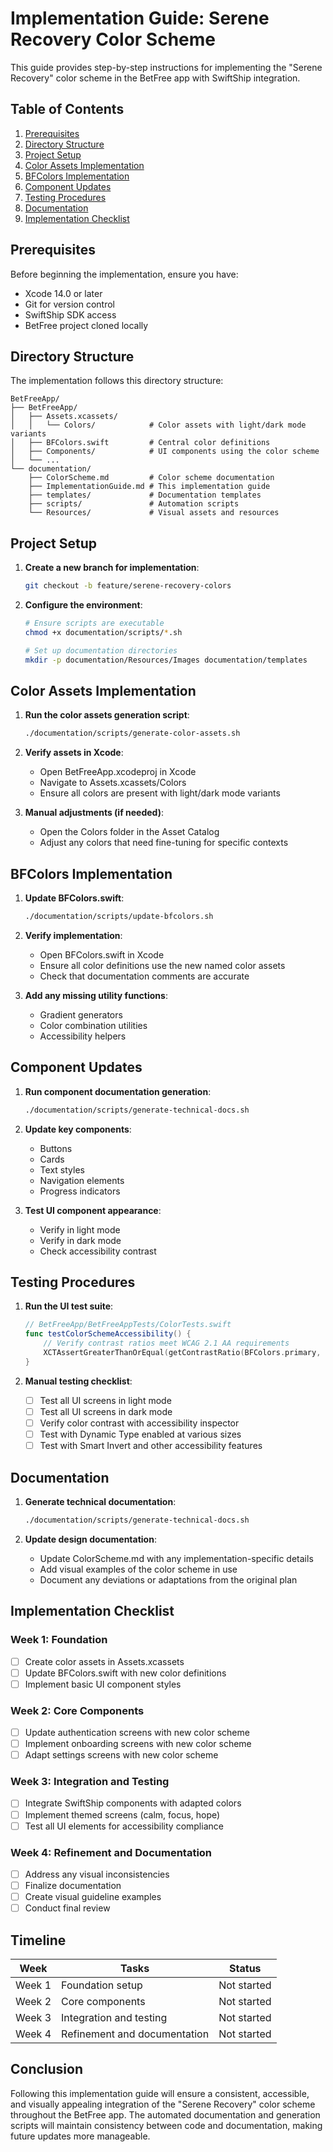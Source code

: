 # Implementation Guide: Serene Recovery Color Scheme

This guide provides step-by-step instructions for implementing the "Serene Recovery" color scheme in the BetFree app with SwiftShip integration.

## Table of Contents

1. [Prerequisites](#prerequisites)
2. [Directory Structure](#directory-structure)
3. [Project Setup](#project-setup)
4. [Color Assets Implementation](#color-assets-implementation)
5. [BFColors Implementation](#bfcolors-implementation)
6. [Component Updates](#component-updates)
7. [Testing Procedures](#testing-procedures)
8. [Documentation](#documentation)
9. [Implementation Checklist](#implementation-checklist)

## Prerequisites

Before beginning the implementation, ensure you have:

- Xcode 14.0 or later
- Git for version control
- SwiftShip SDK access
- BetFree project cloned locally

## Directory Structure

The implementation follows this directory structure:

```
BetFreeApp/
├── BetFreeApp/
│   ├── Assets.xcassets/
│   │   └── Colors/            # Color assets with light/dark mode variants
│   ├── BFColors.swift         # Central color definitions
│   ├── Components/            # UI components using the color scheme
│   └── ...
└── documentation/
    ├── ColorScheme.md         # Color scheme documentation
    ├── ImplementationGuide.md # This implementation guide
    ├── templates/             # Documentation templates
    ├── scripts/               # Automation scripts
    └── Resources/             # Visual assets and resources
```

## Project Setup

1. **Create a new branch for implementation**:
   ```bash
   git checkout -b feature/serene-recovery-colors
   ```

2. **Configure the environment**:
   ```bash
   # Ensure scripts are executable
   chmod +x documentation/scripts/*.sh
   
   # Set up documentation directories
   mkdir -p documentation/Resources/Images documentation/templates
   ```

## Color Assets Implementation

1. **Run the color assets generation script**:
   ```bash
   ./documentation/scripts/generate-color-assets.sh
   ```

2. **Verify assets in Xcode**:
   - Open BetFreeApp.xcodeproj in Xcode
   - Navigate to Assets.xcassets/Colors
   - Ensure all colors are present with light/dark mode variants

3. **Manual adjustments (if needed)**:
   - Open the Colors folder in the Asset Catalog
   - Adjust any colors that need fine-tuning for specific contexts

## BFColors Implementation

1. **Update BFColors.swift**:
   ```bash
   ./documentation/scripts/update-bfcolors.sh
   ```

2. **Verify implementation**:
   - Open BFColors.swift in Xcode
   - Ensure all color definitions use the new named color assets
   - Check that documentation comments are accurate

3. **Add any missing utility functions**:
   - Gradient generators
   - Color combination utilities
   - Accessibility helpers

## Component Updates

1. **Run component documentation generation**:
   ```bash
   ./documentation/scripts/generate-technical-docs.sh
   ```

2. **Update key components**:
   - Buttons
   - Cards
   - Text styles
   - Navigation elements
   - Progress indicators

3. **Test UI component appearance**:
   - Verify in light mode
   - Verify in dark mode
   - Check accessibility contrast

## Testing Procedures

1. **Run the UI test suite**:
   ```swift
   // BetFreeApp/BetFreeAppTests/ColorTests.swift
   func testColorSchemeAccessibility() {
       // Verify contrast ratios meet WCAG 2.1 AA requirements
       XCTAssertGreaterThanOrEqual(getContrastRatio(BFColors.primary, .white), 4.5)
   }
   ```

2. **Manual testing checklist**:
   - [ ] Test all UI screens in light mode
   - [ ] Test all UI screens in dark mode
   - [ ] Verify color contrast with accessibility inspector
   - [ ] Test with Dynamic Type enabled at various sizes
   - [ ] Test with Smart Invert and other accessibility features

## Documentation

1. **Generate technical documentation**:
   ```bash
   ./documentation/scripts/generate-technical-docs.sh
   ```

2. **Update design documentation**:
   - Update ColorScheme.md with any implementation-specific details
   - Add visual examples of the color scheme in use
   - Document any deviations or adaptations from the original plan

## Implementation Checklist

### Week 1: Foundation

- [ ] Create color assets in Assets.xcassets
- [ ] Update BFColors.swift with new color definitions
- [ ] Implement basic UI component styles

### Week 2: Core Components

- [ ] Update authentication screens with new color scheme
- [ ] Implement onboarding screens with new color scheme
- [ ] Adapt settings screens with new color scheme

### Week 3: Integration and Testing

- [ ] Integrate SwiftShip components with adapted colors
- [ ] Implement themed screens (calm, focus, hope)
- [ ] Test all UI elements for accessibility compliance

### Week 4: Refinement and Documentation

- [ ] Address any visual inconsistencies
- [ ] Finalize documentation
- [ ] Create visual guideline examples
- [ ] Conduct final review

## Timeline

| Week | Tasks | Status |
|------|-------|--------|
| Week 1 | Foundation setup | Not started |
| Week 2 | Core components | Not started |
| Week 3 | Integration and testing | Not started |
| Week 4 | Refinement and documentation | Not started |

## Conclusion

Following this implementation guide will ensure a consistent, accessible, and visually appealing integration of the "Serene Recovery" color scheme throughout the BetFree app. The automated documentation and generation scripts will maintain consistency between code and documentation, making future updates more manageable. 